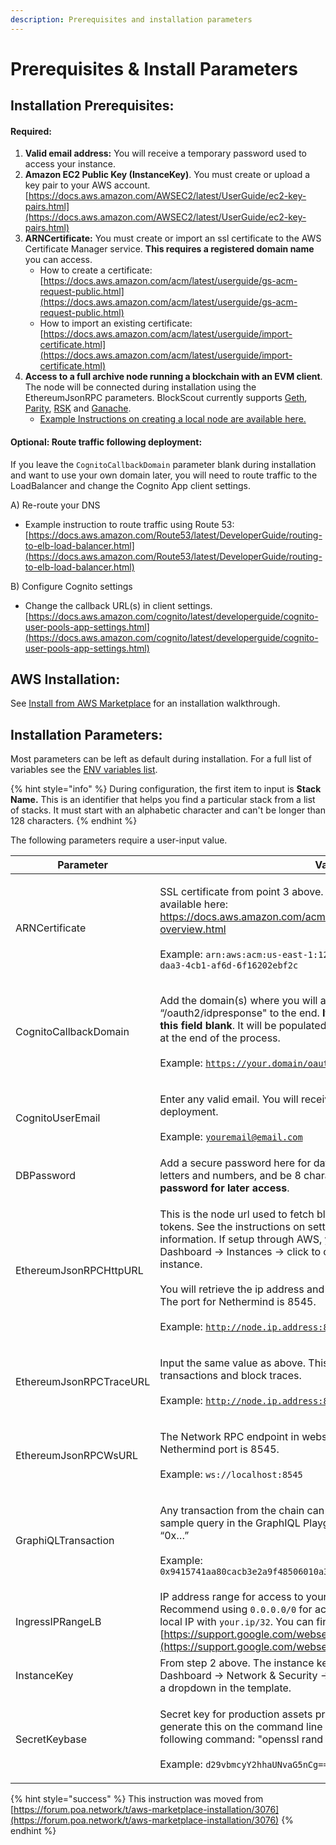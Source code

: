 ```yaml
---
description: Prerequisites and installation parameters
---
```


# Prerequisites & Install Parameters

## Installation Prerequisites:

#### Required:

1. **Valid email address:** You will receive a temporary password used to access your instance.
2. **Amazon EC2 Public Key (InstanceKey)**. You must create or upload a key pair to your AWS account. [https://docs.aws.amazon.com/AWSEC2/latest/UserGuide/ec2-key-pairs.html](https://docs.aws.amazon.com/AWSEC2/latest/UserGuide/ec2-key-pairs.html)
3. **ARNCertificate:** You must create or import an ssl certificate to the AWS Certificate Manager service. **This requires a registered domain name** you can access.
   * How to create a certificate: [https://docs.aws.amazon.com/acm/latest/userguide/gs-acm-request-public.html](https://docs.aws.amazon.com/acm/latest/userguide/gs-acm-request-public.html)
   * How to import an existing certificate: [https://docs.aws.amazon.com/acm/latest/userguide/import-certificate.html](https://docs.aws.amazon.com/acm/latest/userguide/import-certificate.html)
4. **Access to a full archive node running a blockchain with an EVM client**. The node will be connected during installation using the EthereumJsonRPC parameters. BlockScout currently supports [Geth](https://ethereum.gitbooks.io/frontier-guide/getting\_a\_client.html), [Parity](https://wiki.parity.io/Setup), [RSK](https://github.com/rsksmart/rskj/wiki/Install-RskJ-and-join-the-RSK-Wasabi-Mainnet) and [Ganache](https://www.trufflesuite.com/docs/ganache/quickstart).
   * [Example Instructions on creating a local node are available here.](aws-ec2-archive-node-setup.md)

#### Optional: Route traffic following deployment:

If you leave the `CognitoCallbackDomain` parameter blank during installation and want to use your own domain later, you will need to route traffic to the LoadBalancer and change the Cognito App client settings.

A) Re-route your DNS

* Example instruction to route traffic using Route 53: [https://docs.aws.amazon.com/Route53/latest/DeveloperGuide/routing-to-elb-load-balancer.html](https://docs.aws.amazon.com/Route53/latest/DeveloperGuide/routing-to-elb-load-balancer.html)

B) Configure Cognito settings

* Change the callback URL(s) in client settings. [https://docs.aws.amazon.com/cognito/latest/developerguide/cognito-user-pools-app-settings.html](https://docs.aws.amazon.com/cognito/latest/developerguide/cognito-user-pools-app-settings.html)

## AWS Installation:

See [Install from AWS Marketplace](install-from-aws-marketplace.md) for an installation walkthrough.

## Installation Parameters:

Most parameters can be left as default during installation. For a full list of variables see the [ENV variables list](../../../information-and-settings/env-variables/).

{% hint style="info" %}
During configuration, the first item to input is **Stack Name.** This is an identifier that helps you find a particular stack from a list of stacks. It must start with an alphabetic character and can't be longer than 128 characters.
{% endhint %}

The following parameters require a user-input value.

| Parameter               | Value                                                                                                                                                                                                                                                                                                                                                                                                                                                              |
| ----------------------- | ------------------------------------------------------------------------------------------------------------------------------------------------------------------------------------------------------------------------------------------------------------------------------------------------------------------------------------------------------------------------------------------------------------------------------------------------------------------ |
| ARNCertificate          | <p>SSL certificate from point 3 above. More information on certificates is available here: <a href="https://docs.aws.amazon.com/acm/latest/userguide/acm-overview.html">https://docs.aws.amazon.com/acm/latest/userguide/acm-overview.html</a><br><br>Example: <code>arn:aws:acm:us-east-1:123456789012:certificate/1156aa0c-daa3-4cb1-af6d-6f16202ebf2c</code></p>                                                                                                |
| CognitoCallbackDomain   | <p>Add the domain(s) where you will access BlockScout and append “/oauth2/idpresponse" to the end. <strong>If you do not have a domain, leave this field blank</strong>. It will be populated with the LoadBalancerDNS created at the end of the process.<br><br>Example: <code>https://your.domain/oauth2/idpresponse</code></p>                                                                                                                                  |
| CognitoUserEmail        | <p>Enter any valid email. You will receive a temporary password here after deployment.<br><br>Example: <code>youremail@email.com</code></p>                                                                                                                                                                                                                                                                                                                        |
| DBPassword              | Add a secure password here for database access. Must contain only letters and numbers, and be 8 characters or more. **Record this password for later access**.                                                                                                                                                                                                                                                                                                     |
| EthereumJsonRPCHttpURL  | <p>This is the node url used to fetch blocks, transactions, receipts &#x26; tokens. See the instructions on setting up a node on AWS for more information. If setup through AWS, you can find the address in EC2 Dashboard -> Instances -> click to corresponding archive node instance.<br><br>You will retrieve the ip address and add the port number afterwards. The port for Nethermind is 8545.<br><br>Example: <code>http://node.ip.address:8545</code></p> |
| EthereumJsonRPCTraceURL | <p>Input the same value as above. This is used to fetch internal transactions and block traces.<br><br>Example: <code>http://node.ip.address:8545</code></p>                                                                                                                                                                                                                                                                                                       |
| EthereumJsonRPCWsURL    | <p>The Network RPC endpoint in websocket mode. The default Nethermind port is 8545.<br><br>Example: <code>ws://localhost:8545</code></p>                                                                                                                                                                                                                                                                                                                           |
| GraphiQLTransaction     | <p>Any transaction from the chain can be used. This hash provides a sample query in the GraphIQL Playground and always begins with “0x…”<br><br>Example: <code>0x9415741aa80cacb3e2a9f48506010a3f31fddc7e7a00421381b4e4679d5eba20</code></p>                                                                                                                                                                                                                       |
| IngressIPRangeLB        | IP address range for access to your LoadBalancer instance. Recommend using `0.0.0.0/0` for access from all IPs, or specify your local IP with `your.ip/32`. You can find your ip here: [https://support.google.com/websearch/answer/1696588](https://support.google.com/websearch/answer/1696588)                                                                                                                                                                  |
| InstanceKey             | From step 2 above. The instance key name is located at EC2 Dashboard -> Network & Security -> Key Pairs. It should be available as a dropdown in the template.                                                                                                                                                                                                                                                                                                     |
| SecretKeybase           | <p>Secret key for production assets protection in base64. You can generate this on the command line of your local machine using the following command: "openssl rand -base64 16"<br><br>Example: <code>d29vbmcyY2hhaUNvaG5nCg==</code></p>                                                                                                                                                                                                                         |

{% hint style="success" %}
This instruction was moved from [https://forum.poa.network/t/aws-marketplace-installation/3076](https://forum.poa.network/t/aws-marketplace-installation/3076)
{% endhint %}
